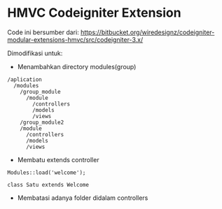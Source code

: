 # HMVC Codeigniter Extension

Code ini bersumber dari: 
https://bitbucket.org/wiredesignz/codeigniter-modular-extensions-hmvc/src/codeigniter-3.x/

Dimodifikasi untuk:
- Menambahkan directory modules(group)
```
/aplication
  /modules
    /group_module
      /module
        /controllers
        /models
        /views
    /group_module2
    /module
      /controllers
      /models
      /views
```
- Membatu extends controller
```
Modules::load('welcome');

class Satu extends Welcome 
```
- Membatasi adanya folder didalam controllers